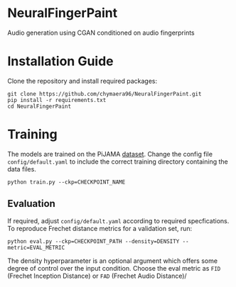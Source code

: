# NeuralFingerPaint
Audio generation using CGAN conditioned on audio fingerprints

# Installation Guide


Clone the repository and install required packages:

```
git clone https://github.com/chymaera96/NeuralFingerPaint.git
pip install -r requirements.txt
cd NeuralFingerPaint
```

# Training

The models are trained on the PiJAMA [dataset](https://zenodo.org/record/8354955). Change the config file `config/default.yaml` to include the correct training directory containing the data files. 

```
python train.py --ckp=CHECKPOINT_NAME
```

## Evaluation

If required, adjust `config/default.yaml` according to required specfications. To reproduce Frechet distance metrics for a validation set, run:
```
python eval.py --ckp=CHECKPOINT_PATH --density=DENSITY --metric=EVAL_METRIC
```
The density hyperparameter is an optional argument which offers some degree of control over the input condition. Choose the eval metric as `FID` (Frechet Inception Distance) or `FAD` (Frechet Audio Distance)/

